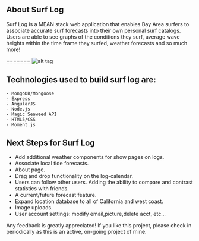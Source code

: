 About Surf Log
--------------

Surf Log is a MEAN stack web application that enables Bay Area surfers to associate accurate surf forecasts into their own personal surf catalogs.  Users are able to see graphs of the conditions they surf, average wave heights within the time frame they surfed, weather forecasts and so much more!  




=======
![alt tag](https://cloud.githubusercontent.com/assets/12140339/12574021/bee0bf28-c3b4-11e5-8a99-2b3efd5da52b.png)


Technologies used to build surf log are:
----------------------------------------

    - MongoDB/Mongoose
    - Express
    - AngularJS
    - Node.js
    - Magic Seaweed API
    - HTML5/CSS
    - Moment.js
    
Next Steps for Surf Log
-----------------------

-  Add additional weather components for show pages on logs.
-  Associate local tide forecasts.
-  About page.
-  Drag and drop functionality on the log-calendar.
-  Users can follow other users.  Adding the ability to compare and contrast statistics with friends.
-  A current/future forecast feature.
-  Expand location database to all of California and west coast.
-  Image uploads.
-  User account settings: modify email,picture,delete acct, etc...


Any feedback is greatly appreciated!  If you like this project, please check in periodically as this is an active, on-going project of mine.


